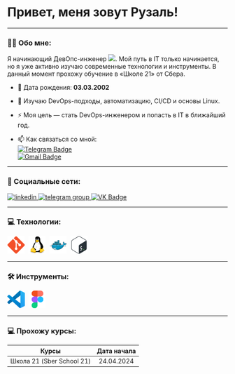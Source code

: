 # Привет, меня зовут Рузаль!

---

### :man_technologist: Обо мне:

Я начинающий ДевОпс-инженер <img src="https://media.giphy.com/media/WUlplcMpOCEmTGBtBW/giphy.gif" width="30px">. Мой путь в IT только начинается, но я уже активно изучаю современные технологии и инструменты. В данный момент прохожу обучение в «Школе 21» от Сбера.

- :calendar: Дата рождения: **03.03.2002**

- :telescope: Изучаю DevOps-подходы, автоматизацию, CI/CD и основы Linux.

- :zap: Моя цель — стать DevOps-инженером и попасть в IT в ближайший год.

- :mailbox: Как связаться со мной:  
[![Telegram Badge](https://img.shields.io/badge/Ruzal-blue?style=flat&logo=Telegram&logoColor=white)](https://t.me/your_telegram_username)  
[![Gmail Badge](https://img.shields.io/badge/-Gmail-red?style=flat&logo=Gmail&logoColor=white)](mailto:your_email@gmail.com)

---

### 🤝 Социальные сети:

<div id="badges">
  <a href="https://www.linkedin.com/in/yourprofile" target="_blank">
    <img src="https://cdn-icons-png.flaticon.com/512/2504/2504799.png" width="40" height="40" alt="linkedin" />
  </a>
  <a href="https://t.me/your_telegram_username" target="_blank">
    <img src="https://cdn-icons-png.flaticon.com/512/2111/2111646.png" width="40" height="40" alt="telegram group" />
  </a>
  <a href="https://vk.com/your_vk" target="_blank">
    <img src="https://cdn-icons-png.flaticon.com/512/145/145813.png" width="40" height="40" alt="VK Badge"/>
  </a>
</div>

---

### 💻 Технологии:

<div>
  <img src="https://github.com/devicons/devicon/blob/master/icons/git/git-original.svg" title="git" alt="git" width="40" height="40"/>&nbsp;
  <img src="https://github.com/devicons/devicon/blob/master/icons/linux/linux-original.svg" title="linux" alt="linux" width="40" height="40"/>&nbsp;
  <img src="https://github.com/devicons/devicon/blob/master/icons/docker/docker-original.svg" title="docker" alt="docker" width="40" height="40"/>&nbsp;
  <img src="https://github.com/devicons/devicon/blob/master/icons/bash/bash-original.svg" title="bash" alt="bash" width="40" height="40"/>&nbsp;
</div>

---

### 🛠 Инструменты:

<div>
  <img src="https://github.com/devicons/devicon/blob/master/icons/vscode/vscode-original.svg" title="vscode" alt="vscode" width="40" height="40"/>&nbsp;
  <img src="https://github.com/devicons/devicon/blob/master/icons/figma/figma-original.svg" title="figma" alt="figma" width="40" height="40"/>&nbsp;
</div>

---

### 💻 Прохожу курсы:

| Курсы                                      | Дата начала      |
|-------------------------------------------|:----------------:|
| Школа 21 (Sber School 21)                 | 24.04.2024       |
